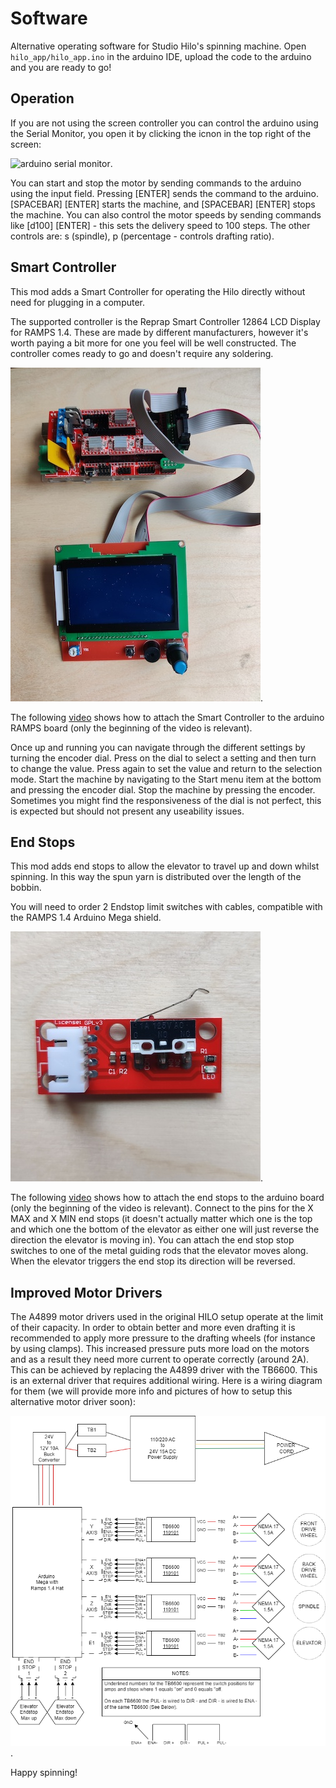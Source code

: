 # Software
Alternative operating software for Studio Hilo's spinning machine. Open ```hilo_app/hilo_app.ino```
in the arduino IDE, upload the code to the arduino and you are ready to go!

## Operation
If you are not using the screen controller you can control the arduino using the Serial Monitor, you open it by clicking the icnon in the top right of the screen:

![arduino serial monitor](./images/arduino_serial_monitor.jpg "arduino serial monitor").

You can start and stop the motor by sending commands to the arduino using the input field.
Pressing [ENTER] sends the command to the arduino. [SPACEBAR] [ENTER] starts the machine, and [SPACEBAR] [ENTER] stops the machine. You can also control the motor speeds by sending commands like [d100] [ENTER] - this sets the delivery speed to 100 steps. The other controls are: s (spindle), p (percentage - controls drafting ratio).

## Smart Controller
This mod adds a Smart Controller for operating the Hilo directly without need for plugging in a computer.

The supported controller is the Reprap Smart Controller 12864 LCD Display for RAMPS 1.4. These are made 
by different manufacturers, however it's worth paying a bit more for one you feel will be well 
constructed. The controller comes ready to go and doesn't require any soldering.

![Reprap controller with arduino](./images/hilo-smart-controller.jpg "Smart Controller").

The following [video](https://www.youtube.com/watch?v=_RJUcNNG9EE) shows how to attach the Smart Controller to the arduino RAMPS board
(only the beginning of the video is relevant).

Once up and running you can navigate through the different settings by turning the encoder dial. Press on the dial
to select a setting and then turn to change the value. Press again to set the value and return to the selection mode.
Start the machine by navigating to the Start menu item at the bottom and pressing the encoder dial. Stop the 
machine by pressing the encoder. Sometimes you might find the responsiveness of the dial is not perfect, this
is expected but should not present any useability issues.

## End Stops
This mod adds end stops to allow the elevator to travel up and down whilst spinning. In this way the spun yarn
is distributed over the length of the bobbin. 

You will need to order 2 Endstop limit switches with cables, compatible with the RAMPS 1.4 Arduino Mega shield.

![Endstop switch](./images/end_stop.jpeg "Endstop switch").

The following [video](https://www.youtube.com/watch?v=r_nURQsNnwU) shows how to attach the end stops to the arduino
board (only the beginning of the video is relevant). Connect to the pins for the X MAX and X MIN end stops (it
doesn't actually matter which one is the top and which one the bottom of the elevator as either one will just
reverse the direction the elevator is moving in). You can attach the end stop stop switches to one of the metal 
guiding rods that the elevator moves along. When the elevator triggers the end stop its direction will be 
reversed.

## Improved Motor Drivers
The A4899 motor drivers used in the original HILO setup operate at the limit of their capacity. In order to obtain
better and more even drafting it is recommended to apply more pressure to the drafting wheels (for instance
by using clamps). This increased pressure puts more load on the motors and as a result they need more current
to operate correctly (around 2A). This can be achieved by replacing the A4899 driver with the TB6600. This
is an external driver that requires additional wiring. Here is a wiring diagram for them (we will provide more info and 
pictures of how to setup this alternative motor driver soon):

![TB6600 Motor Driver Wiring Diagram](./images/F2F_Hilo_Spinner_Wiring_Diagram.png "TB6600 wiring diagram").

Happy spinning!

